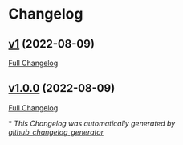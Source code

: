 # Changelog

## [v1](https://github.com/devlooped/actions-bot/tree/v1) (2022-08-09)

[Full Changelog](https://github.com/devlooped/actions-bot/compare/v1.0.0...v1)

## [v1.0.0](https://github.com/devlooped/actions-bot/tree/v1.0.0) (2022-08-09)

[Full Changelog](https://github.com/devlooped/actions-bot/compare/14e2c0c9e6e7d4ad78f774b765329a65c9b8df48...v1.0.0)



\* *This Changelog was automatically generated by [github_changelog_generator](https://github.com/github-changelog-generator/github-changelog-generator)*
